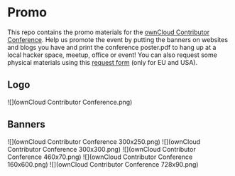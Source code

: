 # Promo
This repo contains the promo materials for the [ownCloud Contributor Conference](https://owncloud.org/conf). Help us promote the event by putting the banners on websites and blogs you have and print the conference poster.pdf to hang up at a local hacker space, meetup, office or event! You can also request some physical materials using this [request form](https://owncloud.org/wp-content/themes/owncloudorgnew/assets/files/request_form.pdf) (only for EU and USA).

## Logo

![](ownCloud Contributor Conference.png)

## Banners

![](ownCloud Contributor Conference 300x250.png)
![](ownCloud Contributor Conference 300x300.png)
![](ownCloud Contributor Conference 460x70.png)
![](ownCloud Contributor Conference 160x600.png)
![](ownCloud Contributor Conference 728x90.png)

